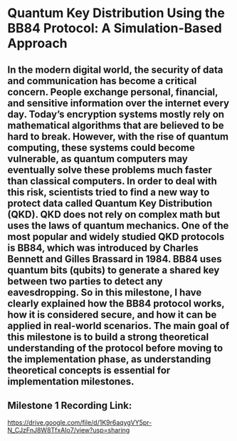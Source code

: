 # Quantum Key Distribution Using the BB84 Protocol: A Simulation-Based Approach

 In the modern digital world, the security of data and communication has become a critical
 concern. People exchange personal, financial, and sensitive information over the internet every
 day. Today’s encryption systems mostly rely on mathematical algorithms that are believed
 to be hard to break. However, with the rise of quantum computing, these systems could
 become vulnerable, as quantum computers may eventually solve these problems much faster
 than classical computers. In order to deal with this risk, scientists tried to find a new way to
 protect data called Quantum Key Distribution (QKD). QKD does not rely on complex math
 but uses the laws of quantum mechanics. One of the most popular and widely studied QKD
 protocols is BB84, which was introduced by Charles Bennett and Gilles Brassard in 1984.
 BB84 uses quantum bits (qubits) to generate a shared key between two parties to detect any
 eavesdropping. So in this milestone, I have clearly explained how the BB84 protocol works,
 how it is considered secure, and how it can be applied in real-world scenarios. The main
 goal of this milestone is to build a strong theoretical understanding of the protocol before
 moving to the implementation phase, as understanding theoretical concepts is essential for
 implementation milestones.
-----------------------------------------------------------------------------------------------------------------------
## Milestone 1 Recording Link:
https://drive.google.com/file/d/1K9r6aqygVY5pr-N_CJzFnJ8W8TfxAIo7/view?usp=sharing

